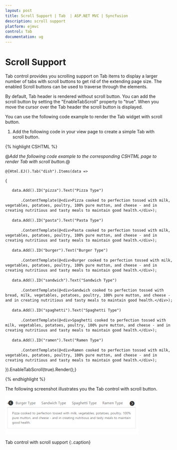 ```yaml
---
layout: post
title: Scroll Support | Tab  | ASP.NET MVC | Syncfusion
description: scroll support
platform: ejmvc
control: Tab 
documentation: ug
---
```


# Scroll Support

Tab control provides you scrolling support on Tab items to display a larger number of tabs with scroll buttons to get rid of the extending page size. The enabled Scroll buttons can be used to traverse through the elements.

By default, Tab header is rendered without scroll button. You can add the scroll button by setting the "EnableTabScroll" property to "true". When you move the cursor over the Tab header the scroll button is displayed.   



You can use the following code example to render the Tab widget with scroll button.

1. Add the following code in your view page to create a simple Tab with scroll button.


{% highlight CSHTML %}



@*Add the following code example to the corresponding CSHTML page to render Tab with scroll button.*@

<div style="width: 550px">

	@{Html.EJ().Tab("dish").Items(data =>

   {

	   data.Add().ID("pizza").Text("Pizza Type")

		   .ContentTemplate(@<div>Pizza cooked to perfection tossed with milk, vegetables, potatoes, poultry, 100% pure mutton, and cheese - and in creating nutritious and tasty meals to maintain good health.</div>);

	   data.Add().ID("pasta").Text("Pasta Type")

		   .ContentTemplate(@<div>Pasta cooked to perfection tossed with milk, vegetables, potatoes, poultry, 100% pure mutton, and cheese - and in creating nutritious and tasty meals to maintain good health.</div>);

	   data.Add().ID("burger").Text("Burger Type")

		   .ContentTemplate(@<div>Burger cooked to perfection tossed with milk, vegetables, potatoes, poultry, 100% pure mutton, and cheese - and in creating nutritious and tasty meals to maintain good health.</div>);

	   data.Add().ID("sandwich").Text("Sandwich Type")

		   .ContentTemplate(@<div>Sandwich cooked to perfection tossed with bread, milk, vegetables, potatoes, poultry, 100% pure mutton, and cheese - and in creating nutritious and tasty meals to maintain good health.</div>);

	   data.Add().ID("spaghetti").Text("Spaghetti Type")

		   .ContentTemplate(@<div>Spaghetti cooked to perfection tossed with milk, vegetables, potatoes, poultry, 100% pure mutton, and cheese - and in creating nutritious and tasty meals to maintain good health.</div>);

	   data.Add().ID("ramen").Text("Ramen Type")

		   .ContentTemplate(@<div>Ramen cooked to perfection tossed with milk, vegetables, potatoes, poultry, 100% pure mutton, and cheese - and in creating nutritious and tasty meals to maintain good health.</div>);

   }).EnableTabScroll(true).Render();}

</div>


{% endhighlight %}


The following screenshot illustrates you the Tab control with scroll button. 

![](Scroll-Support_images/Scroll-Support_img1.png)

Tab control with scroll support
{:.caption}



